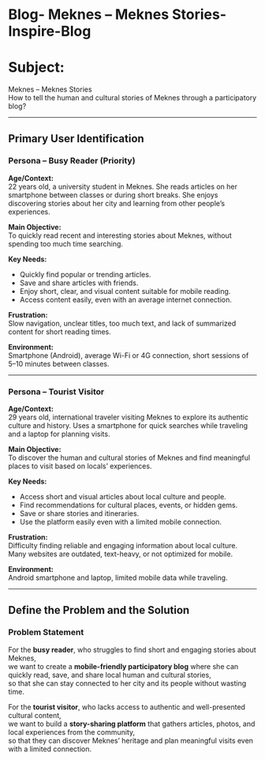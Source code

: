 # Blog- Meknes –  Meknes Stories-Inspire-Blog
# Subject:
Meknes – Meknes Stories  
How to tell the human and cultural stories of Meknes through a participatory blog?

___________________________________
## Primary User Identification

### Persona – Busy Reader (Priority)
**Age/Context:**  
22 years old, a university student in Meknes. She reads articles on her smartphone between classes or during short breaks. She enjoys discovering stories about her city and learning from other people’s experiences.

**Main Objective:**  
To quickly read recent and interesting stories about Meknes, without spending too much time searching.

**Key Needs:**
- Quickly find popular or trending articles.  
- Save and share articles with friends.  
- Enjoy short, clear, and visual content suitable for mobile reading.  
- Access content easily, even with an average internet connection.

**Frustration:**  
Slow navigation, unclear titles, too much text, and lack of summarized content for short reading times.

**Environment:**  
Smartphone (Android), average Wi-Fi or 4G connection, short sessions of 5–10 minutes between classes.

___________________________________
### Persona – Tourist Visitor
**Age/Context:**  
29 years old, international traveler visiting Meknes to explore its authentic culture and history. Uses a smartphone for quick searches while traveling and a laptop for planning visits.

**Main Objective:**  
To discover the human and cultural stories of Meknes and find meaningful places to visit based on locals’ experiences.

**Key Needs:**
- Access short and visual articles about local culture and people.  
- Find recommendations for cultural places, events, or hidden gems.  
- Save or share stories and itineraries.  
- Use the platform easily even with a limited mobile connection.

**Frustration:**  
Difficulty finding reliable and engaging information about local culture. Many websites are outdated, text-heavy, or not optimized for mobile.

**Environment:**  
Android smartphone and laptop, limited mobile data while traveling.

___________________________________
## Define the Problem and the Solution

### Problem Statement
For the **busy reader**, who struggles to find short and engaging stories about Meknes,  
we want to create a **mobile-friendly participatory blog** where she can quickly read, save, and share local human and cultural stories,  
so that she can stay connected to her city and its people without wasting time.

For the **tourist visitor**, who lacks access to authentic and well-presented cultural content,  
we want to build a **story-sharing platform** that gathers articles, photos, and local experiences from the community,  
so that they can discover Meknes’ heritage and plan meaningful visits even with a limited connection.